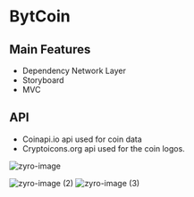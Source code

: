 # BytCoin

## Main Features
* Dependency Network Layer
* Storyboard
* MVC

## API
* Coinapi.io api used for coin data
* Cryptoicons.org api used for the coin logos.



![zyro-image](https://user-images.githubusercontent.com/115572997/220485671-abb34e07-82c4-4ca3-8d1c-923c901d5282.png)

![zyro-image (2)](https://user-images.githubusercontent.com/115572997/220485797-dea6366b-9507-4159-8d61-be4ef21b38d8.png)
![zyro-image (3)](https://user-images.githubusercontent.com/115572997/220485798-ccfb7dfd-ec98-4097-8205-b60d3a268fa1.png)
